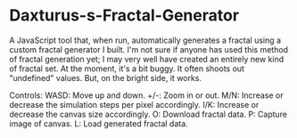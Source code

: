 # Daxturus-s-Fractal-Generator
A JavaScript tool that, when run, automatically generates a fractal using a custom fractal generator I built. I'm not sure if anyone has used this method of fractal generation yet; I may very well have created an entirely new kind of fractal set.
At the moment, it's a bit buggy. It often shoots out "undefined" values. But, on the bright side, it works.

Controls:
WASD: Move up and down.
+/-: Zoom in or out.
M/N: Increase or decrease the simulation steps per pixel accordingly.
I/K: Increase or decrease the canvas size accordingly.
O: Download fractal data.
P: Capture image of canvas.
L: Load generated fractal data.

